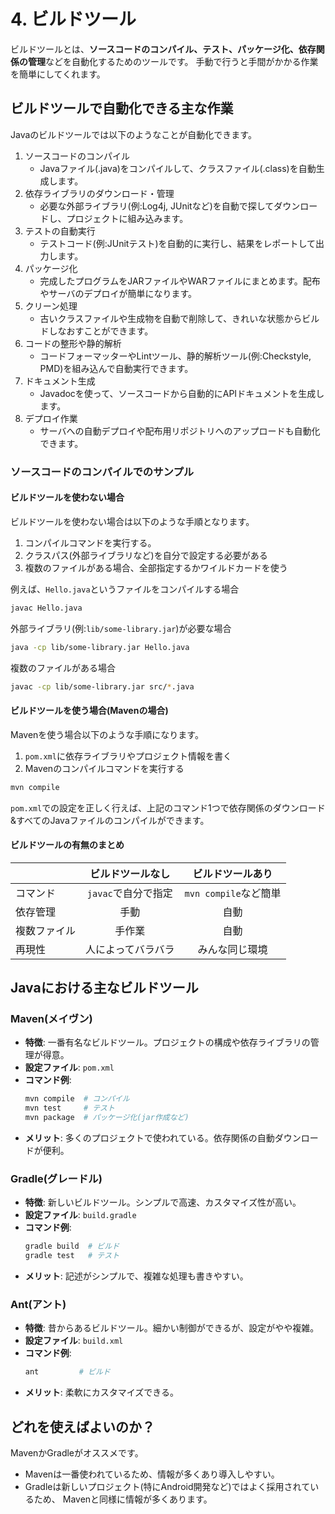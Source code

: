 # **4. ビルドツール**

ビルドツールとは、**ソースコードのコンパイル、テスト、パッケージ化、依存関係の管理**などを自動化するためのツールです。
手動で行うと手間がかかる作業を簡単にしてくれます。

## **ビルドツールで自動化できる主な作業**

Javaのビルドツールでは以下のようなことが自動化できます。

1. ソースコードのコンパイル
   - Javaファイル(.java)をコンパイルして、クラスファイル(.class)を自動生成します。
1. 依存ライブラリのダウンロード・管理
   - 必要な外部ライブラリ(例:Log4j, JUnitなど)を自動で探してダウンロードし、プロジェクトに組み込みます。
1. テストの自動実行
   - テストコード(例:JUnitテスト)を自動的に実行し、結果をレポートして出力します。
1. パッケージ化
   - 完成したプログラムをJARファイルやWARファイルにまとめます。配布やサーバのデプロイが簡単になります。
1. クリーン処理
   - 古いクラスファイルや生成物を自動で削除して、きれいな状態からビルドしなおすことができます。
1. コードの整形や静的解析
   - コードフォーマッターやLintツール、静的解析ツール(例:Checkstyle, PMD)を組み込んで自動実行できます。
1. ドキュメント生成
   - Javadocを使って、ソースコードから自動的にAPIドキュメントを生成します。
1. デプロイ作業
   - サーバへの自動デプロイや配布用リポジトリへのアップロードも自動化できます。

### **ソースコードのコンパイルでのサンプル**

#### **ビルドツールを使わない場合**

ビルドツールを使わない場合は以下のような手順となります。

1. コンパイルコマンドを実行する。
1. クラスパス(外部ライブラリなど)を自分で設定する必要がある
1. 複数のファイルがある場合、全部指定するかワイルドカードを使う

例えば、`Hello.java`というファイルをコンパイルする場合

```bash
javac Hello.java
```

外部ライブラリ(例:`lib/some-library.jar`)が必要な場合

```bash
java -cp lib/some-library.jar Hello.java
```

複数のファイルがある場合

```bash
javac -cp lib/some-library.jar src/*.java
```

#### **ビルドツールを使う場合(Mavenの場合)**

Mavenを使う場合以下のような手順になります。

1. `pom.xml`に依存ライブラリやプロジェクト情報を書く
1. Mavenのコンパイルコマンドを実行する

```bash
mvn compile
```

`pom.xml`での設定を正しく行えば、上記のコマンド1つで依存関係のダウンロード&すべてのJavaファイルのコンパイルができます。

#### **ビルドツールの有無のまとめ**

|              |  ビルドツールなし   |   ビルドツールあり    |
| ------------ | :-----------------: | :-------------------: |
| コマンド     | `javac`で自分で指定 | `mvn compile`など簡単 |
| 依存管理     |        手動         |         自動          |
| 複数ファイル |       手作業        |         自動          |
| 再現性       | 人によってバラバラ  |    みんな同じ環境     |

## **Javaにおける主なビルドツール**

### **Maven(メイヴン)**

- **特徴**: 一番有名なビルドツール。プロジェクトの構成や依存ライブラリの管理が得意。
- **設定ファイル**: `pom.xml`
- **コマンド例**:
  ```bash
  mvn compile  # コンパイル
  mvn test     # テスト
  mvn package  # パッケージ化(jar作成など)
  ```
- **メリット**: 多くのプロジェクトで使われている。依存関係の自動ダウンロードが便利。

### **Gradle(グレードル)**

- **特徴**: 新しいビルドツール。シンプルで高速、カスタマイズ性が高い。
- **設定ファイル**: `build.gradle`
- **コマンド例**:
  ```bash
  gradle build  # ビルド
  gradle test   # テスト
  ```
- **メリット**: 記述がシンプルで、複雑な処理も書きやすい。

### **Ant(アント)**

- **特徴**: 昔からあるビルドツール。細かい制御ができるが、設定がやや複雑。
- **設定ファイル**: `build.xml`
- **コマンド例**:
  ```bash
  ant         # ビルド
  ```
- **メリット**: 柔軟にカスタマイズできる。

## **どれを使えばよいのか？**

MavenかGradleがオススメです。

- Mavenは一番使われているため、情報が多くあり導入しやすい。
- Gradleは新しいプロジェクト(特にAndroid開発など)ではよく採用されているため、
  Mavenと同様に情報が多くあります。